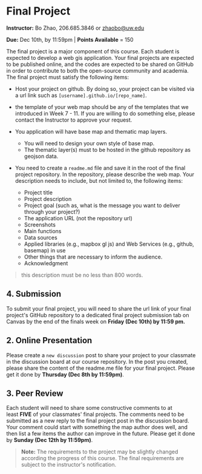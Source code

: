 # Final Project

**Instructor:** Bo Zhao, 206.685.3846 or zhaobo@uw.edu

**Due:** Dec 10th, by 11:59pm | **Points Available** = 150

The final project is a major component of this course. Each student is expected to develop a web gis application. Your final projects are expected to be published online, and the codes are expected to be shared on GitHub in order to contribute to both the open-source community and academia. The final project must satisfy the following items:

- Host your project on github. By doing so, your project can be visited via a url link such as `[username].github.io/[repo_name]`.

- the template of your web map should be any of the templates that we introduced in Week 7 - 11. If you are willing to do something else, please contact the Instructor to approve your request.

- You application will have base map and thematic map layers. 
    - You will need to design your own style of base map.
    - The thematic layer(s) must to be hosted in the github repository as geojson data. 

- You need to create a `readme.md` file and save it in the root of the final project repository. In the repository, please describe the web map. Your description needs to include, but not limited to, the following items: 
    - Project title
    - Project description
    - Project goal (such as, what is the message you want to deliver through your project?)
    - The application URL (not the repository url)
    - Screenshots
    - Main functions
    - Data sources
    - Applied libraries (e.g., mapbox gl js) and Web Services (e.g., github, basemap) in use
    - Other things that are necessary to inform the audience.
    - Acknowledgment

> this description must be no less than 800 words.


## 4\. Submission


To submit your final project, you will need to share the url link of your final project's GitHub repository to a dedicated final project submission tab on Canvas by the end of the finals week on **Friday (Dec 10th) by 11:59 pm.**

## 2\. Online Presentation

Please create a `new discussion` post to share your project to your classmate in the discussion board at our course repository. In the post you created, please share the content of the readme.me file for your final project. Please get it done by **Thursday (Dec 8th by 11:59pm)**.

## 3\. Peer Review

Each student will need to share some constructive comments to at least **FIVE** of your classmates' final projects. The comments need to be submitted as a new reply to the final project post in the discussion board. Your comment could start with something the map author does well, and then list a few items the author can improve in the future. Please get it done by **Sunday (Dec 12th by 11:59pm)**.


>  **Note:** The requirements to the project may be slightly changed according the progress of this course. The final requirements are subject to the instructor's notification.
